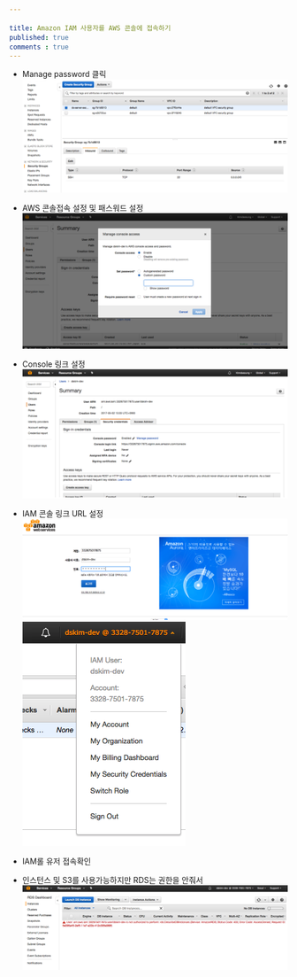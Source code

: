 ```yaml
---

title: Amazon IAM 사용자를 AWS 콘솔에 접속하기
published: true
comments : true
---
```



- Manage password 클릭 
![](/assets/imgs/2017/05/02/ec2-network&security-security-groups-preview-20170502.png)

- AWS 콘솔접속 설정 및 패스워드 설정 
![](/assets/imgs/2017/05/02/iam-aws-console-02-20170502.png)


- Console 링크 설정 
![](/assets/imgs/2017/05/02/iam-aws-console-03-20170502.png)

- IAM 콘솔 링크 URL 설정 
![](/assets/imgs/2017/05/02/iam-aws-console-04-20170502.png)
![](/assets/imgs/2017/05/02/iam-aws-console-05-20170502.png)


- IAM롤 유저 접속확인
- 인스턴스 및 S3를 사용가능하지만 RDS는 권한을 안줘서
![](/assets/imgs/2017/05/02/iam-aws-console-06-20170502.png)